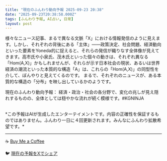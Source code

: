 ```yaml
---
title: "現在のふんわり動向予報 2025-09-23 20:38"
date: "2025-09-23T20:38:58.000Z"
tags: [ふんわり予報, AI占い, 日常]
layout: post
---
```


様々なニュース記事、まるで異なる文脈「X」における情報発信のように見えます。しかし、それぞれの背後にある「主体」――政策決定、社会問題、経済動向といった要素をYoneda的に捉えると、それらの発信が織りなす全体像が見えてきます。高市氏や小泉氏、茂木氏といった個々の動きは、それぞれ異なる「Hom(A,X)」かもしれませんが、それらが示す日本社会の現状、あるいは世界経済の潮流といった本質的な構造「A」は、これらの「Hom(A,X)」の同型性を介して、ぼんやりと見えてくるのです。  まるで、それぞれのニュースが、ある本質的な構造の「分布」を映し出しているかのようです。


現在のふんわり動向予報：
経済・政治・社会の各分野で、変化の兆しが見え隠れするものの、全体としては穏やかな流れが続く模様です。#KGNINJA

<br>
*この予報はAIが生成したエンターテイメントです。内容の正確性を保証するものではありません。ふんわり一日に４回更新されます。みんなにふんわり拡散希望です。*

---
☕️ [Buy Me a Coffee](https://www.buymeacoffee.com/kgninja)

🐦 [現在の予報をXでシェア](https://twitter.com/intent/tweet?text=%E7%8F%BE%E5%9C%A8%E3%81%AE%E3%81%B5%E3%82%93%E3%82%8F%E3%82%8A%E4%BA%88%E5%A0%B1%3A%20%E3%80%8C%E6%A7%98%E3%80%85%E3%81%AA%E3%83%8B%E3%83%A5%E3%83%BC%E3%82%B9%E8%A8%98%E4%BA%8B%E3%80%81%E3%81%BE%E3%82%8B%E3%81%A7%E7%95%B0%E3%81%AA%E3%82%8B%E6%96%87%E8%84%88%E3%80%8CX%E3%80%8D%E3%81%AB%E3%81%8A%E3%81%91%E3%82%8B%E6%83%85%E5%A0%B1%E7%99%BA%E4%BF%A1%E3%81%AE%E3%82%88%E3%81%86%E3%81%AB%E8%A6%8B%E3%81%88%E3%81%BE%E3%81%99%E3%80%82%E3%80%8D%23KGNINJA%20%E7%B6%9A%E3%81%8D%E3%81%AF%E3%83%96%E3%83%AD%E3%82%B0%E3%81%A7%EF%BC%81%F0%9F%91%87&url=https%3A%2F%2Fkg-ninja.github.io%2FFunwariyoso%2F)
